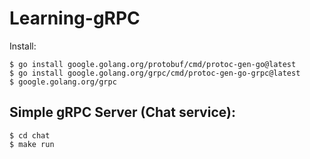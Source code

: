 # Learning-gRPC

Install:

```
$ go install google.golang.org/protobuf/cmd/protoc-gen-go@latest
$ go install google.golang.org/grpc/cmd/protoc-gen-go-grpc@latest
$ google.golang.org/grpc

```
## Simple gRPC Server (Chat service):
```
$ cd chat
$ make run
```


